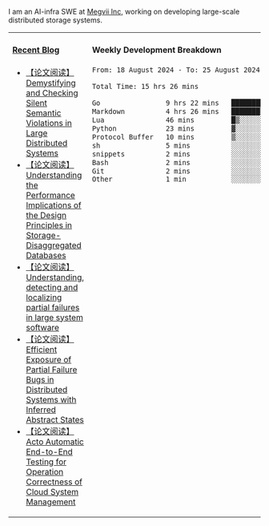 I am an AI-infra SWE at [Megvii Inc](https://en.megvii.com/), working on developing large-scale distributed storage systems.

<table width="960px">
<tr>
<td valign="top" width="50%">

#### <a href="https://www.kongjun18.me" target="_blank">Recent Blog</a>

<!-- BLOG-POST-LIST:START -->
- [【论文阅读】Demystifying and Checking Silent Semantic Violations in Large Distributed Systems](https://kongjun18.github.io/posts/demystifying-and-checking-silent-semantic-violations-in-large-distributed-systems/)
- [【论文阅读】Understanding the Performance Implications of the Design Principles in Storage-Disaggregated Databases](https://kongjun18.github.io/posts/understanding-the-performance-implications-of-the-design-principles-in-storage-disaggregated-databases/)
- [【论文阅读】Understanding, detecting and localizing partial failures in large system software](https://kongjun18.github.io/posts/understanding-detecting-and-localizing-partial-failures-in-large-system-software/)
- [【论文阅读】Efficient Exposure of Partial Failure Bugs in Distributed Systems with Inferred Abstract States](https://kongjun18.github.io/posts/efficient-exposure-of-partial-failure-bugs-in-distributed-systems-with-inferred-abstract-states/)
- [【论文阅读】Acto Automatic End-to-End Testing for Operation Correctness of Cloud System Management](https://kongjun18.github.io/posts/acto-automatic-end-to-end-testing-for-operation-correctness-of-cloud-system-management/)
<!-- BLOG-POST-LIST:END -->

</td>
<td valign="top" width="50%">

#### Weekly Development Breakdown

<!--START_SECTION:waka-->

```txt
From: 18 August 2024 - To: 25 August 2024

Total Time: 15 hrs 26 mins

Go                9 hrs 22 mins   ███████████████▒░░░░░░░░░   60.70 %
Markdown          4 hrs 26 mins   ███████▒░░░░░░░░░░░░░░░░░   28.77 %
Lua               46 mins         █▒░░░░░░░░░░░░░░░░░░░░░░░   05.03 %
Python            23 mins         ▓░░░░░░░░░░░░░░░░░░░░░░░░   02.48 %
Protocol Buffer   10 mins         ▒░░░░░░░░░░░░░░░░░░░░░░░░   01.10 %
sh                5 mins          ░░░░░░░░░░░░░░░░░░░░░░░░░   00.64 %
snippets          2 mins          ░░░░░░░░░░░░░░░░░░░░░░░░░   00.30 %
Bash              2 mins          ░░░░░░░░░░░░░░░░░░░░░░░░░   00.28 %
Git               2 mins          ░░░░░░░░░░░░░░░░░░░░░░░░░   00.27 %
Other             1 min           ░░░░░░░░░░░░░░░░░░░░░░░░░   00.20 %
```

<!--END_SECTION:waka-->
</td>
</tr>

</table>
